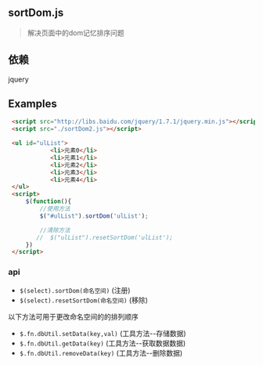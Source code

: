 ## sortDom.js 
>解决页面中的dom记忆排序问题

## 依赖
jquery

## Examples

```html
 <script src="http://libs.baidu.com/jquery/1.7.1/jquery.min.js"></script>
 <script src="./sortDom2.js"></script>

 <ul id="ulList">
            <li>元素0</li>
            <li>元素1</li>
            <li>元素2</li>
            <li>元素3</li>
            <li>元素4</li>
 </ul>
 <script>
     $(function(){
         //使用方法
         $("#ulList").sortDom('ulList');

         //清除方法
        //  $("ulList").resetSortDom('ulList');
     })
 </script>
 ```
### api
* `$(select).sortDom(命名空间)` (注册)
* `$(select).resetSortDom(命名空间)` (移除)

以下方法可用于更改命名空间的的排列顺序
* `$.fn.dbUtil.setData(key,val)` (工具方法--存储数据)
* `$.fn.dbUtil.getData(key)` (工具方法--获取数据数据)
* `$.fn.dbUtil.removeData(key)` (工具方法--删除数据) 




